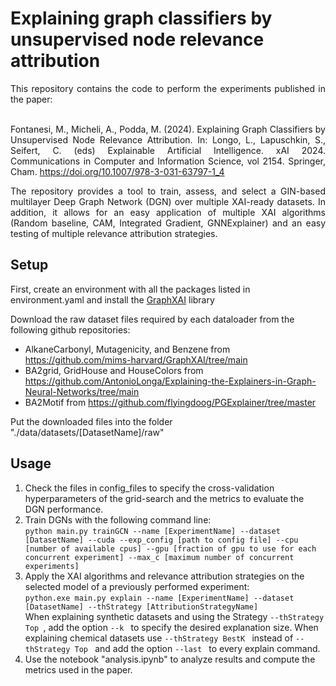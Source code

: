 # Explaining graph classifiers by unsupervised node relevance attribution
<div align="justify"> This repository contains the code to perform the experiments published in the paper:   <br /> <br />

Fontanesi, M., Micheli, A., Podda, M. (2024). Explaining Graph Classifiers by Unsupervised Node Relevance Attribution. In: Longo, L., Lapuschkin, S., Seifert, C. (eds) Explainable Artificial Intelligence. xAI 2024. Communications in Computer and Information Science, vol 2154. Springer, Cham. https://doi.org/10.1007/978-3-031-63797-1_4 <br />

The repository provides a tool to train, assess, and select a GIN-based multilayer Deep Graph Network (DGN) over multiple XAI-ready datasets. In addition, it allows for an easy application of multiple XAI algorithms (Random baseline, CAM, Integrated Gradient, GNNExplainer) and an easy testing of multiple relevance attribution strategies.   </div>

## Setup
First, create an environment with all the packages listed in environment.yaml and install the [GraphXAI](https://github.com/mims-harvard/GraphXAI/tree/main) library  

Download the raw dataset files required by each dataloader from the following github repositories:
* AlkaneCarbonyl, Mutagenicity, and Benzene from https://github.com/mims-harvard/GraphXAI/tree/main
* BA2grid, GridHouse and HouseColors from https://github.com/AntonioLonga/Explaining-the-Explainers-in-Graph-Neural-Networks/tree/main
* BA2Motif from https://github.com/flyingdoog/PGExplainer/tree/master

Put the downloaded files into the folder "./data/datasets/[DatasetName]/raw"

## Usage
1. Check the files in config_files to specify the cross-validation hyperparameters of the grid-search and the metrics to evaluate the DGN performance.
2. Train DGNs with the following command line:  <br /> ```python main.py trainGCN --name [ExperimentName] --dataset [DatasetName] --cuda --exp_config [path to config file] --cpu [number of available cpus] --gpu [fraction of gpu to use for each concurrent experiment] --max_c [maximum number of concurrent experiments]```
3. Apply the XAI algorithms and relevance attribution strategies on the selected model of a previously performed experiment: <br /> ```python.exe main.py explain --name [ExperimentName] --dataset [DatasetName] --thStrategy [AttributionStrategyName] ``` <br /> When explaining synthetic datasets and using the Strategy ```--thStrategy Top ```, add the option ```--k ``` to specify the desired explanation size. When explaining chemical datasets use  ```--thStrategy BestK ``` instead of ```--thStrategy Top ``` and add the option ```--last ``` to every explain command.
4. Use the notebook "analysis.ipynb" to analyze results and compute the metrics used in the paper.
